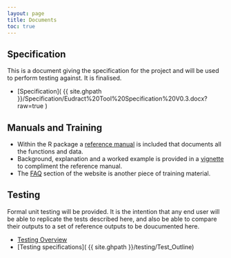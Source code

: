 ```yaml
---
layout: page
title: Documents
toc: true
---
```



## Specification

This is a document giving the specification for the project and will be used to perform testing against. It is finalised.

 * [Specification]( {{ site.ghpath }}/Specification/Eudract%20Tool%20Specification%20V0.3.docx?raw=true )

## Manuals and Training

* Within the R package a [reference manual](https://cran.r-project.org/web/packages/eudract/eudract.pdf) is included that documents all the functions and data.
* Background, explanation and a worked example is provided in a [vignette](https://cran.r-project.org/web/packages/eudract/vignettes/eudract.html) to compliment the reference manual.
* The [FAQ](faq.html) section of the website is another piece of training material.

## Testing

 Formal unit testing will be provided. It is the intention that any end user will be able to replicate the tests described here, and also be able to compare their outputs to a set of reference outputs to be doucumented here.

 * [Testing Overview](testing.html)
 * [Testing specifications]( {{ site.ghpath }}/testing/Test_Outline)
